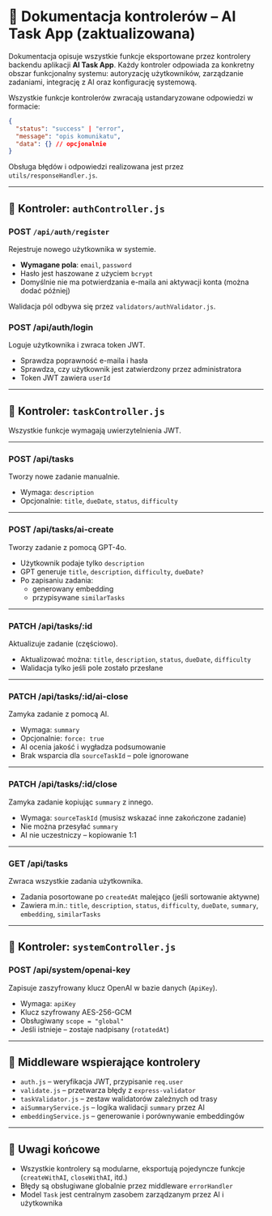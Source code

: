 # 📘 Dokumentacja kontrolerów – AI Task App (zaktualizowana)

Dokumentacja opisuje wszystkie funkcje eksportowane przez kontrolery backendu aplikacji **AI Task App**. Każdy kontroler odpowiada za konkretny obszar funkcjonalny systemu: autoryzację użytkowników, zarządzanie zadaniami, integrację z AI oraz konfigurację systemową.

Wszystkie funkcje kontrolerów zwracają ustandaryzowane odpowiedzi w formacie:

```json
{
  "status": "success" | "error",
  "message": "opis komunikatu",
  "data": {} // opcjonalnie
}
```

Obsługa błędów i odpowiedzi realizowana jest przez `utils/responseHandler.js`.

---

## 🔐 Kontroler: `authController.js`

### POST `/api/auth/register`

Rejestruje nowego użytkownika w systemie.

- **Wymagane pola**: `email`, `password`
- Hasło jest haszowane z użyciem `bcrypt`
- Domyślnie nie ma potwierdzania e-maila ani aktywacji konta (można dodać później)

Walidacja pól odbywa się przez `validators/authValidator.js`.

### POST /api/auth/login

Loguje użytkownika i zwraca token JWT.

- Sprawdza poprawność e-maila i hasła
- Sprawdza, czy użytkownik jest zatwierdzony przez administratora
- Token JWT zawiera `userId`

---

## 🧠 Kontroler: `taskController.js`

Wszystkie funkcje wymagają uwierzytelnienia JWT.

---

### POST /api/tasks

Tworzy nowe zadanie manualnie.

- Wymaga: `description`
- Opcjonalnie: `title`, `dueDate`, `status`, `difficulty`

---

### POST /api/tasks/ai-create

Tworzy zadanie z pomocą GPT-4o.

- Użytkownik podaje tylko `description`
- GPT generuje `title`, `description`, `difficulty`, `dueDate?`
- Po zapisaniu zadania:
  - generowany embedding
  - przypisywane `similarTasks`

---

### PATCH /api/tasks/:id

Aktualizuje zadanie (częściowo).

- Aktualizować można: `title`, `description`, `status`, `dueDate`, `difficulty`
- Walidacja tylko jeśli pole zostało przesłane

---

### PATCH /api/tasks/:id/ai-close

Zamyka zadanie z pomocą AI.

- Wymaga: `summary`
- Opcjonalnie: `force: true`
- AI ocenia jakość i wygładza podsumowanie
- Brak wsparcia dla `sourceTaskId` – pole ignorowane

---

### PATCH /api/tasks/:id/close

Zamyka zadanie kopiując `summary` z innego.

- Wymaga: `sourceTaskId` (musisz wskazać inne zakończone zadanie)
- Nie można przesyłać `summary`
- AI nie uczestniczy – kopiowanie 1:1

---

### GET /api/tasks

Zwraca wszystkie zadania użytkownika.

- Zadania posortowane po `createdAt` malejąco (jeśli sortowanie aktywne)
- Zawiera m.in.: `title`, `description`, `status`, `difficulty`, `dueDate`, `summary`, `embedding`, `similarTasks`

---

## 🔐 Kontroler: `systemController.js`

### POST /api/system/openai-key

Zapisuje zaszyfrowany klucz OpenAI w bazie danych (`ApiKey`).

- Wymaga: `apiKey`
- Klucz szyfrowany AES-256-GCM
- Obsługiwany `scope = "global"`
- Jeśli istnieje – zostaje nadpisany (`rotatedAt`)

---

## 🧠 Middleware wspierające kontrolery

- `auth.js` – weryfikacja JWT, przypisanie `req.user`
- `validate.js` – przetwarza błędy z `express-validator`
- `taskValidator.js` – zestaw walidatorów zależnych od trasy
- `aiSummaryService.js` – logika walidacji `summary` przez AI
- `embeddingService.js` – generowanie i porównywanie embeddingów

---

## 🧩 Uwagi końcowe

- Wszystkie kontrolery są modularne, eksportują pojedyncze funkcje (`createWithAI`, `closeWithAI`, itd.)
- Błędy są obsługiwane globalnie przez middleware `errorHandler`
- Model `Task` jest centralnym zasobem zarządzanym przez AI i użytkownika
